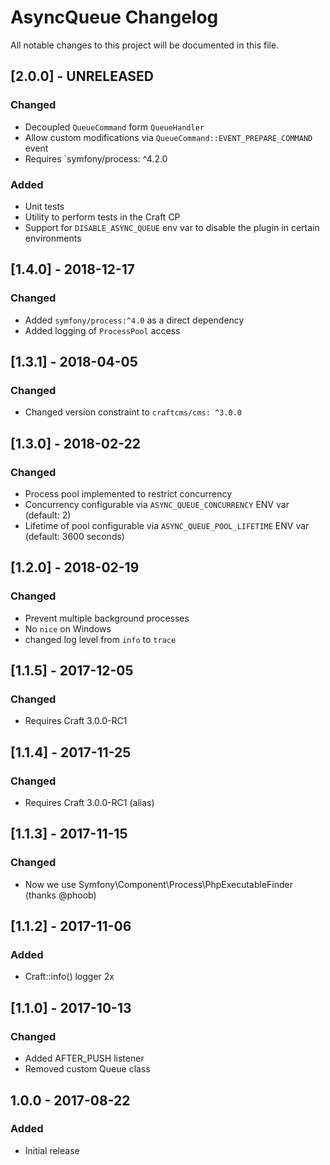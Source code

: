 # AsyncQueue Changelog

All notable changes to this project will be documented in this file.

## [2.0.0] - UNRELEASED
### Changed
- Decoupled `QueueCommand` form `QueueHandler`
- Allow custom modifications via `QueueCommand::EVENT_PREPARE_COMMAND` event
- Requires `symfony/process: ^4.2.0

### Added
- Unit tests
- Utility to perform tests in the Craft CP
- Support for `DISABLE_ASYNC_QUEUE` env var to disable the plugin in certain environments


## [1.4.0] - 2018-12-17

### Changed
- Added `symfony/process:^4.0` as a direct dependency
- Added logging of `ProcessPool` access

## [1.3.1] - 2018-04-05
### Changed
- Changed version constraint to `craftcms/cms: ^3.0.0`

## [1.3.0] - 2018-02-22
### Changed
- Process pool implemented to restrict concurrency
- Concurrency configurable via `ASYNC_QUEUE_CONCURRENCY` ENV var (default: 2)
- Lifetime of pool configurable via `ASYNC_QUEUE_POOL_LIFETIME` ENV var (default: 3600 seconds) 

## [1.2.0] - 2018-02-19
### Changed
- Prevent multiple background processes
- No `nice` on Windows
- changed log level from `info` to `trace` 

## [1.1.5] - 2017-12-05
### Changed
- Requires Craft 3.0.0-RC1

## [1.1.4] - 2017-11-25
### Changed
- Requires Craft 3.0.0-RC1 (alias)

## [1.1.3] - 2017-11-15
### Changed
- Now we use Symfony\Component\Process\PhpExecutableFinder (thanks @phoob)


## [1.1.2] - 2017-11-06
### Added
- Craft::info() logger 2x


## [1.1.0] - 2017-10-13
### Changed
- Added AFTER_PUSH listener
- Removed custom Queue class


## 1.0.0 - 2017-08-22
### Added
- Initial release
